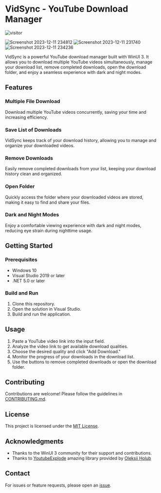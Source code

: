 # VidSync - YouTube Download Manager
<p align="left"><img src="https://visitor-badge.laobi.icu/badge?page_id=manusoft.Youtube-Downloader" alt="visitor" style="max-width: 100%;"></p>

![Screenshot 2023-12-11 234812](https://github.com/manusoft/Youtube-Downloader/assets/83714923/56cfe041-ebb4-40d6-af06-d9cda0350da4)
![Screenshot 2023-12-11 231740](https://github.com/manusoft/Youtube-Downloader/assets/83714923/55dc7bec-bcda-4bcc-b91e-568a5f11673b)
![Screenshot 2023-12-11 234236](https://github.com/manusoft/Youtube-Downloader/assets/83714923/bb04f3da-bf8d-43f2-a18b-4a33049b5c14)


VidSync is a powerful YouTube download manager built with WinUI 3. It allows you to download multiple YouTube videos simultaneously, manage your download list, remove completed downloads, open the download folder, and enjoy a seamless experience with dark and night modes.

## Features

### Multiple File Download
Download multiple YouTube videos concurrently, saving your time and increasing efficiency.

### Save List of Downloads
VidSync keeps track of your download history, allowing you to manage and organize your downloaded videos.

### Remove Downloads
Easily remove completed downloads from your list, keeping your download history clean and organized.

### Open Folder
Quickly access the folder where your downloaded videos are stored, making it easy to find and share your files.

### Dark and Night Modes
Enjoy a comfortable viewing experience with dark and night modes, reducing eye strain during nighttime usage.

## Getting Started

### Prerequisites
- Windows 10
- Visual Studio 2019 or later
- .NET 5.0 or later

### Build and Run
1. Clone this repository.
2. Open the solution in Visual Studio.
3. Build and run the application.

## Usage

1. Paste a YouTube video link into the input field.
2. Analyze the video link to get available download qualities.
3. Choose the desired quality and click "Add Download."
4. Monitor the progress of your downloads in the download list.
5. Use the buttons to remove completed downloads or open the download folder.

## Contributing

Contributions are welcome! Please follow the guidelines in [CONTRIBUTING.md](CONTRIBUTING.md).

## License

This project is licensed under the [MIT License](LICENSE.txt).

## Acknowledgments

- Thanks to the WinUI 3 community for their support and contributions.
- Thanks to [YoutubeExplode](https://github.com/Tyrrrz/YoutubeExplode) amazing library provided by [Oleksii Holub](https://github.com/Tyrrrz)

## Contact

For issues or feature requests, please open an [issue](https://github.com/manusoft/Youtube-Downloader/issues).
